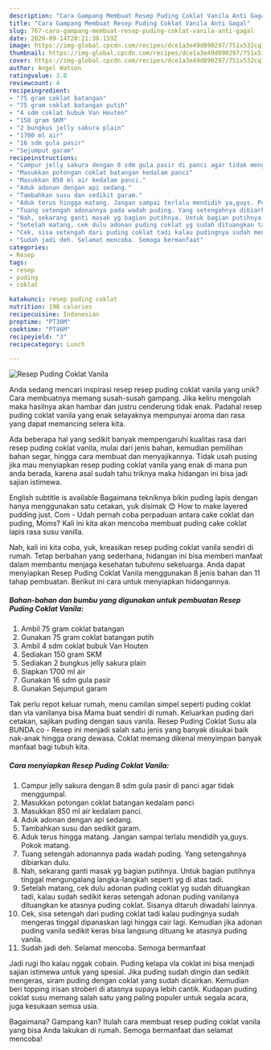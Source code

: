 ```yaml
---
description: "Cara Gampang Membuat Resep Puding Coklat Vanila Anti Gagal"
title: "Cara Gampang Membuat Resep Puding Coklat Vanila Anti Gagal"
slug: 767-cara-gampang-membuat-resep-puding-coklat-vanila-anti-gagal
date: 2020-09-14T20:21:30.159Z
image: https://img-global.cpcdn.com/recipes/dce1a3e49d890297/751x532cq70/resep-puding-coklat-vanila-foto-resep-utama.jpg
thumbnail: https://img-global.cpcdn.com/recipes/dce1a3e49d890297/751x532cq70/resep-puding-coklat-vanila-foto-resep-utama.jpg
cover: https://img-global.cpcdn.com/recipes/dce1a3e49d890297/751x532cq70/resep-puding-coklat-vanila-foto-resep-utama.jpg
author: Angel Watson
ratingvalue: 3.8
reviewcount: 4
recipeingredient:
- "75 gram coklat batangan"
- "75 gram coklat batangan putih"
- "4 sdm coklat bubuk Van Houten"
- "150 gram SKM"
- "2 bungkus jelly sakura plain"
- "1700 ml air"
- "16 sdm gula pasir"
- "Sejumput garam"
recipeinstructions:
- "Campur jelly sakura dengan 8 sdm gula pasir di panci agar tidak menggumpal."
- "Masukkan potongan coklat batangan kedalam panci"
- "Masukkan 850 ml air kedalam panci."
- "Aduk adonan dengan api sedang."
- "Tambahkan susu dan sedikit garam."
- "Aduk terus hingga matang. Jangan sampai terlalu mendidih ya,guys. Pokok matang."
- "Tuang setengah adonannya pada wadah puding. Yang setengahnya dibiarkan dulu."
- "Nah, sekarang ganti masak yg bagian putihnya. Untuk bagian putihnya tinggal mengungalang langka-langkah seperti yg di atas tadi."
- "Setelah matang, cek dulu adonan puding coklat yg sudah dituangkan tadi, kalau sudah sedikit keras setengah adonan puding vanilanya dituangkan ke atasnya puding coklat. Sisanya ditaruh diwadahi lainnya."
- "Cek, sisa setengah dari puding coklat tadi kalau pudingnya sudah mengeras tinggal dipanaskan lagi hingga cair lagi. Kemudian jika adonan puding vanila sedikit keras bisa langsung dituang ke atasnya puding vanila."
- "Sudah jadi deh. Selamat mencoba. Semoga bermanfaat"
categories:
- Resep
tags:
- resep
- puding
- coklat

katakunci: resep puding coklat 
nutrition: 198 calories
recipecuisine: Indonesian
preptime: "PT30M"
cooktime: "PT46M"
recipeyield: "3"
recipecategory: Lunch

---
```



![Resep Puding Coklat Vanila](https://img-global.cpcdn.com/recipes/dce1a3e49d890297/751x532cq70/resep-puding-coklat-vanila-foto-resep-utama.jpg)

Anda sedang mencari inspirasi resep resep puding coklat vanila yang unik? Cara membuatnya memang susah-susah gampang. Jika keliru mengolah maka hasilnya akan hambar dan justru cenderung tidak enak. Padahal resep puding coklat vanila yang enak selayaknya mempunyai aroma dan rasa yang dapat memancing selera kita.

Ada beberapa hal yang sedikit banyak mempengaruhi kualitas rasa dari resep puding coklat vanila, mulai dari jenis bahan, kemudian pemilihan bahan segar, hingga cara membuat dan menyajikannya. Tidak usah pusing jika mau menyiapkan resep puding coklat vanila yang enak di mana pun anda berada, karena asal sudah tahu triknya maka hidangan ini bisa jadi sajian istimewa.

English subtitle is available Bagaimana tekniknya bikin puding lapis dengan hanya menggunakan satu cetakan, yuk disimak 😊 How to make layered pudding just. Com - Udah pernah coba perpaduan antara cake coklat dan puding, Moms? Kali ini kita akan mencoba membuat puding cake coklat lapis rasa susu vanilla.


Nah, kali ini kita coba, yuk, kreasikan resep puding coklat vanila sendiri di rumah. Tetap berbahan yang sederhana, hidangan ini bisa memberi manfaat dalam membantu menjaga kesehatan tubuhmu sekeluarga. Anda dapat menyiapkan Resep Puding Coklat Vanila menggunakan 8 jenis bahan dan 11 tahap pembuatan. Berikut ini cara untuk menyiapkan hidangannya.

<!--inarticleads1-->

##### Bahan-bahan dan bumbu yang digunakan untuk pembuatan Resep Puding Coklat Vanila:

1. Ambil 75 gram coklat batangan
1. Gunakan 75 gram coklat batangan putih
1. Ambil 4 sdm coklat bubuk Van Houten
1. Sediakan 150 gram SKM
1. Sediakan 2 bungkus jelly sakura plain
1. Siapkan 1700 ml air
1. Gunakan 16 sdm gula pasir
1. Gunakan Sejumput garam


Tak perlu repot keluar rumah, menu camilan simpel seperti puding coklat dan vla vanilanya bisa Mama buat sendiri di rumah. Keluarkan puding dari cetakan, sajikan puding dengan saus vanila. Resep Puding Coklat Susu ala BUNDA.co - Resep ini menjadi salah satu jenis yang banyak disukai baik nak-anak hingga orang dewasa. Coklat memang dikenal menyimpan banyak manfaat bagi tubuh kita. 

<!--inarticleads2-->

##### Cara menyiapkan Resep Puding Coklat Vanila:

1. Campur jelly sakura dengan 8 sdm gula pasir di panci agar tidak menggumpal.
1. Masukkan potongan coklat batangan kedalam panci
1. Masukkan 850 ml air kedalam panci.
1. Aduk adonan dengan api sedang.
1. Tambahkan susu dan sedikit garam.
1. Aduk terus hingga matang. Jangan sampai terlalu mendidih ya,guys. Pokok matang.
1. Tuang setengah adonannya pada wadah puding. Yang setengahnya dibiarkan dulu.
1. Nah, sekarang ganti masak yg bagian putihnya. Untuk bagian putihnya tinggal mengungalang langka-langkah seperti yg di atas tadi.
1. Setelah matang, cek dulu adonan puding coklat yg sudah dituangkan tadi, kalau sudah sedikit keras setengah adonan puding vanilanya dituangkan ke atasnya puding coklat. Sisanya ditaruh diwadahi lainnya.
1. Cek, sisa setengah dari puding coklat tadi kalau pudingnya sudah mengeras tinggal dipanaskan lagi hingga cair lagi. Kemudian jika adonan puding vanila sedikit keras bisa langsung dituang ke atasnya puding vanila.
1. Sudah jadi deh. Selamat mencoba. Semoga bermanfaat


Jadi rugi lho kalau nggak cobain. Puding kelapa vla coklat ini bisa menjadi sajian istimewa untuk yang spesial. Jika puding sudah dingin dan sedikit mengeras, siram puding dengan coklat yang sudah dicairkan. Kemudian beri topping irisan stroberi di atasnya supaya lebih cantik. Kudapan puding coklat susu memang salah satu yang paling populer untuk segala acara, juga kesukaan semua usia. 

Bagaimana? Gampang kan? Itulah cara membuat resep puding coklat vanila yang bisa Anda lakukan di rumah. Semoga bermanfaat dan selamat mencoba!
